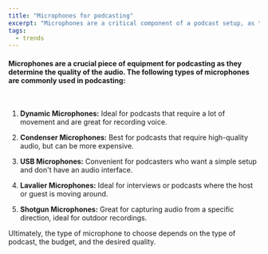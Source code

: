 ```yaml
---
title: "Microphones for podcasting"
excerpt: "Microphones are a critical component of a podcast setup, as they determine the quality of the audio recorded."
tags:
  - trends
---
```


#### Microphones are a crucial piece of equipment for podcasting as they determine the quality of the audio. The following types of microphones are commonly used in podcasting:

<br>

1. **Dynamic Microphones:** Ideal for podcasts that require a lot of movement and are great for recording voice.

1. **Condenser Microphones:** Best for podcasts that require high-quality audio, but can be more expensive.

1. **USB Microphones:** Convenient for podcasters who want a simple setup and don't have an audio interface.

1. **Lavalier Microphones:** Ideal for interviews or podcasts where the host or guest is moving around.

1. **Shotgun Microphones:** Great for capturing audio from a specific direction, ideal for outdoor recordings.

<p className="text-md">
Ultimately, the type of microphone to choose depends on the type of podcast, the budget, and the desired quality.
</p>
